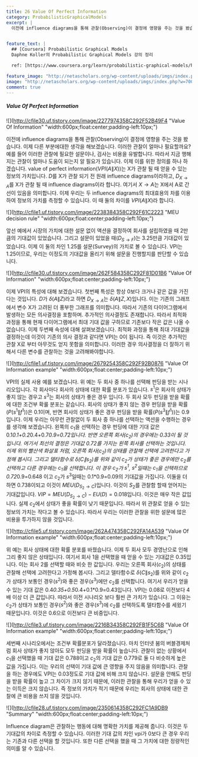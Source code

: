 ```yaml
---
title: 26 Value Of Perfect Information
category: ProbabilisticGraphicalModels
excerpt: |
  이전에 influence diagrams을 통해 관찰(Observing)이 결정에 영향을 주는 것을 봤습니다. 이제 다른 부분에대한 생각을 해보겠습니다. 이러한 관찰이 얼마나 필요할까요? 예를 들어 이러한 관찰에 필요한 설문이나, 검사는 비용을 유발합니다. 


feature_text: |
  ## [Coursera] Probabilistic Graphical Models
  Daphne Koller의 Probabilistic Graphical Models 강의 정리

  ref: [https://www.coursera.org/learn/probabilistic-graphical-models/home](https://www.coursera.org/learn/probabilistic-graphical-models/home "coursera")

feature_image: "http://netascholars.org/wp-content/uploads/imgs/index.php?w=700&src=http://netascholars.org/wp-content/uploads/2013/04/9780262258357-1024x512.jpg"
image: "http://netascholars.org/wp-content/uploads/imgs/index.php?w=700&src=http://netascholars.org/wp-content/uploads/2013/04/9780262258357-1024x512.jpg"
comment: true
---
```



##### Value Of Perfect Information

![](http://cfile30.uf.tistory.com/image/2277974358C292F52B49F4 "Value Of Information" "width:600px;float:center;padding-left:10px;")

이전에 influence diagrams을 통해 관찰(Observing)이 결정에 영향을 주는 것을 봤습니다. 이제 다른 부분에대한 생각을 해보겠습니다. 이러한 관찰이 얼마나 필요할까요? 예를 들어 이러한 관찰에 필요한 설문이나, 검사는 비용을 유발합니다. 따라서 지금 행해지는 관찰이 얼마나 도움이 되는지 알 필요가 있습니다. 이제 이를 위한 정의를 하나 하겠습니다. value of perfect information($VPI(A\|X)$)는 X가 관찰 될 때 얻을 수 있는 정보의 가치입니다. $D$를 X가 관찰 되기 전 원래 influence diagrams이라하고, $D_{X→A}$를 X가 관찰 될 때 influence diagrams이라 합니다. 여기서 $X→A$는 X에서 A로 간선이 있음을 의미합니다. 이제 우리는 두  influence diagrams의 최대효용의 차를 이용하여 정보의 가치를 측정할 수 있습니다. 이 때 둘의 차이를 $VPI(A\|X)$라 합니다. 

![](http://cfile1.uf.tistory.com/image/2238384358C292F61C2223 "MEU decision rule" "width:600px;float:center;padding-left:10px;")

앞선 예에서 시장의 가치에 대한 설문 없이 액션을 결정하여 회사를 설립하였을 때 2만큼의 기대값이 있었습니다. 그리고 설문이 있었을 때($D_{S→F}$)는 3.25만큼 기대값이 있었습니다. 이제 이 둘의 차인 1.25를 설문(Survey)의 가치로 볼 수 있습니다. VPI는 1.25이므로, 우리는 이정도의 기대값을 올리기 위해 설문을 진행할지를 판단할 수 있습니다.     

![](http://cfile30.uf.tistory.com/image/262F584358C292F81D01B6 "Value Of Information" "width:600px;float:center;padding-left:10px;")


이제 VPI의 특성에 대해 보겠습니다. 첫번째 특성은 항상 0보다 크거나 같은 값을 가진다는 것입니다. $D$가 $\delta(A\|Z)$라고 하면 $D_{X→A}$는 $\delta(A\|Z,X)$입니다. 이는 기존의 그래프에서 변수 X가 고려된 더 풍부한 그래프를 의미합니다. 따라서 기존의 다이어그램에서 발생하는 모든 의사결정을 포함하며. 추가적인 의사결정도 존재합니다. 따라서 최적화 과정을 통해 현재 다이어그램에서 최대 기대 값을 구하므로 기존보다 작은 값은 나올 수 없습니다. 이제 두번째 속성에 대해 살펴보겠습니다. 최적화 과정을 통해 최대 기대값을 결정하는데 이것이 기존의 의사 결정과 같다면 VPI는 0이 됩니다. 즉 이것은 추가적인 관찰 X로 부터 아무것도 얻지 못함을 의미합니다. 이러한 경우 의사결정을 더 잘하기 위해서 다른 변수를 관찰하는 것을 고려해봐야합니다.

![](http://cfile1.uf.tistory.com/image/2679254358C292F92B0876 "Value Of Information example" "width:600px;float:center;padding-left:10px;")

VPI의 실제 사용 예를 보겠습니다. 위 예는 두 회사 중 하나를 선택해 펀딩을 받는 시나리오입니다. 각 회사마다 회사의 상태에 대한 확률 분포가 있습니다. $s^1$은 회사의 상태가 좋지 않는 경우고 $s^3$는 회사의 상태가 좋은 경우 입니다. 두 회사 모두 펀딩을 받을 확률에 대한 조건부 확룰 분포는 같습니다. 회사의 상태가 좋지 않는 경우 펀딩을 받을 확률($P(s^1\|f^1)$)은 0.1이며, 반면 회사의 상태가 좋은 경우 펀딩을 받을 확률($P(s^3\|f^1)$)는 0.9입니다. 이제 우리는 아무런 관찰없이 두 회사 중 하나를 선택하는 액션을 수행하는 경우를 생각해 보겠습니다. 왼쪽의 $c_1$을 선택하는 경우 펀딩에 대한 기대 값은 0.1*0.1+0.2*0.4+0.7*0.9=0.72입니다. 반면 오른쪽 회사($c_2$)의 경우에는 0.33이 될 것입니다. 여기서 최선의 결정은 기대값 0.72를 가지는 왼쪽 회사를 선택하는 것입니다. 이제 위의 빨산색 화살표 처럼, 오른쪽 회사($c_2$)의 상태를 관찰해 선택에 고려한다고 가정해 봅시다. 그리고 델타함수로 $\delta(C\|s_2)$를 위와 같이 $c_2$가 상태가 좋은 경우에만 $c_2$를 선택하고 다른 경우에는 $c_1$을 선택합니다. 이 경우 $c_2$가  $s^1$,  $s^2$일때는 $c_1$을 선택하므로 0.72*0.9=0.648 이고  $c_2$가  $s^3$일때는 0.1*0.9=0.09의 기대값을 가집니다. 이둘을 더하면 0.738이되고 이것이 $MEU(D_{S_2→C})$입니다. 이것이 $S_2$를 관찰함 할때 얻어지는 기대값입니다.  $VIP=MEU(D_{S_2→C})-EU(D)=0.018$입니다. 이것은 매우 작은 값입니다. 실제 $c_2$에서 상태가 좋을 확률이 낮기 때문입니다. 따라서 위 관찰로 얻을 수 있는 정보의 가치는 작다고 볼 수 있습니다. 따라서 우리는 이러한 관찰을 위한 설문에 많은 비용을 투가하지 않을 것입니다.   

![](http://cfile5.uf.tistory.com/image/262A474358C292FA14A539 "Value Of Information example" "width:600px;float:center;padding-left:10px;")

위 예는 회사 상태에 대한 확률 분포를 바꿨습니다. 이제 두 회사 모두 경영난으로 인해 그리 좋지 않은 상태입니다. 여기서 회사 1을 선택했을 때 얻을 수 있는 기대값은 0.35입니다. 이는 회사 2를 선택할 때와 비슷 한 값입니다. 우리는 오른쪽 회사($c_2$)의 상태를 관찰해 선택에 고려한다고 가정해 봅시다. 그리고 델타함수로 $\delta(C\|s_2)$를 위와 같이 $c_2$가 상태가 보통인 경우($s^2$)와 좋은 경우($s^3$)에만 $c_2$를 선택합니다. 여기서 우리가 얻을 수 있는 기대 값은 0.4*0.35+0.5*0.4+0.1*0.9=0.43입니다. VPI는 0.08로 이전보다 4배 이상 더 큰 값입니다. 따라서 이전 시나리오 보다 훨씬 큰 가치가 있습니다. 그 이유는  $c_2$가 상태가 보통인 경우($s^2$)와 좋은 경우($s^3$)에 $c_2$를 선택하도록 델타함수를 세윘기 때문입니다. 이것은 0.6으로 이전보다 큰 비중입니다.  

![](http://cfile3.uf.tistory.com/image/2216B34358C292FB1F5C6B "Value Of Information example" "width:600px;float:center;padding-left:10px;")

세번째 시나리오에서는 조건부 확률분포가 달라졌습니다. 마치 인터넷 붐의 버블경제처럼 회사 상태가 좋지 않아도 모두 펀딩을 받을 확률이 높습니다. 관찰이 없는 상황에서 $c_1$을 선택했을 때 기대 값은 0.788이고 $c_2$의 기대 값은 0.779로 둘 다 비슷하게 높은 값을 가집니다. 이는 우리의 선택이 기대 값에 큰 영향을 주지 않음을 의미합니다. 관찰을 하는 경우에도 VPI는 0.03정도로 기대 값에 비해 크지 않습니다. 설문을 안해도 펀딩을 받을 확률이 높고 그 차이가 크지 않기 때문에, 이러한 관찰을 통해 우리가 얻을 수 있는 이득은 크지 않습니다. 즉 정보의 가치가 적기 때문에 우리는 회사의 상태에 대한 관찰에 큰 비용을 쓰지 않을 것입니다. 

![](http://cfile28.uf.tistory.com/image/2350614358C292FC1A9DB9 "Summary" "width:600px;float:center;padding-left:10px;")

Influence diagram은 관찰하는 행동에 대해 명확한 가치를 제공해 줍니다. 이것은 두 기대값의 차이로 측정할 수 있습니다. 이러한 기대 값의 차인 vpi가 0보다 큰 경우 우리는 기존과 다른 선택을 할 것입니다. 또한 다른 선택을 했을 때 그 가치에 대한 정량적인 의미를 알 수 있습니다. 